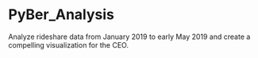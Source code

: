 # PyBer_Analysis
Analyze rideshare data from January 2019 to early May 2019 and create a compelling visualization for the CEO.
